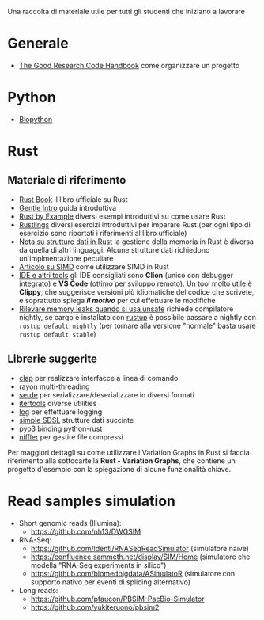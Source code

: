 Una raccolta di materiale utile per tutti gli studenti che iniziano a lavorare

# Generale

*  [The Good Research Code Handbook](https://goodresearch.dev/) come organizzare un progetto

# Python

*  [Biopython](https://biopython.org/)

# Rust

## Materiale di riferimento

*  [Rust Book](https://doc.rust-lang.org/stable/book/) il libro ufficiale su Rust
*  [Gentle Intro](https://stevedonovan.github.io/rust-gentle-intro/readme.html) guida introduttiva
*  [Rust by Example](https://doc.rust-lang.org/rust-by-example/) diversi esempi introduttivi su come usare Rust
*  [Rustlings](https://github.com/rust-lang/rustlings) diversi esercizi introduttivi per imparare Rust (per ogni tipo di esercizio sono riportati i riferimenti al libro ufficiale)
*  [Nota su strutture dati in
   Rust](https://eli.thegreenplace.net/2021/rust-data-structures-with-circular-references/)
la gestione della memoria in Rust è diversa da quella di altri
linguaggi. Alcune strutture dati richiedono un'implmentazione peculiare
*  [Articolo su SIMD](https://neosmart.net/blog/2021/using-simd-acceleration-in-rust-to-create-the-worlds-fastest-tac/) come utilizzare SIMD in Rust
* [IDE e altri tools](https://www.rust-lang.org/tools) gli IDE consigliati sono **Clion** (unico con debugger integrato) e **VS Code** (ottimo per sviluppo remoto). Un tool molto utile è **Clippy**, che suggerisce versioni più idiomatiche del codice che scrivete, e soprattutto spiega ***il motivo*** per cui effettuare le modifiche
* [Rilevare memory leaks quando si usa unsafe](https://rustrepo.com/repo/japaric-rust-san-rust-testing) richiede compilatore nightly, se cargo è installato con [rustup](https://rustup.rs/) è possibile passare a nightly con `rustup default nightly` (per tornare alla versione "normale" basta usare `rustup default stable`)

## Librerie suggerite
* [clap](https://crates.io/crates/clap) per realizzare interfacce a linea di comando
* [rayon](https://crates.io/crates/rayon) multi-threading
* [serde](https://crates.io/crates/serde) per serializzare/deserializzare in diversi formati
* [itertools](https://crates.io/crates/itertools)  diverse utilities
* [log](https://crates.io/crates/log) per effettuare logging
* [simple SDSL](https://github.com/jltsiren/simple-sds) strutture dati succinte
* [pyo3](https://crates.io/crates/pyo3) binding python-rust
* [niffler](https://github.com/luizirber/niffler/) per gestire file compressi

Per maggiori dettagli su come utilizzare i Variation Graphs in Rust si faccia riferimento alla sottocartella **Rust - Variation Graphs**, che contiene un progetto d'esempio con la spiegazione di alcune funzionalità chiave.

# Read samples simulation
* Short genomic reads (Illumina):
   * https://github.com/nh13/DWGSIM
* RNA-Seq:
   * https://github.com/ldenti/RNASeqReadSimulator (simulatore naive)
   * https://confluence.sammeth.net/display/SIM/Home (simulatore che modella "RNA-Seq experiments in silico")
   * https://github.com/biomedbigdata/ASimulatoR (simulatore con supporto nativo per eventi di splicing alternativo)
* Long reads:
   * https://github.com/pfaucon/PBSIM-PacBio-Simulator
   * https://github.com/yukiteruono/pbsim2
